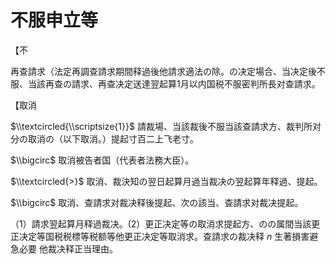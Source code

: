 # 不服申立等

【不

再查請求（法定再調查請求期間释過後他請求適法の除。の决定場合、当决定後不服、当該再查の請求、再查决定送達翌起算1月以内国税不服密判所長对查請求。

【取消

$\\textcircled{\\scriptsize{1}}$ 請裁場、当該裁後不服当該查請求方、裁判所对分の取消の（以下取消。）提起寸百二上飞老寸。

$\\bigcirc$ 取消被告者国（代表者法務大臣）。

$\\textcircled{>}$ 取消、裁決知の翌日起算月過当裁决の翌起算年释過、提起。

$\\bigcirc$ 取消、查請求对裁决释後提起、次の該当、查請求对裁决提起。

（1）請求翌起算月释過裁决。(2）更正决定等の取消求提起方、のの属間当該更正决定等国税税標等税额等他更正决定等取消求。查請求の裁决释 $n$ 生著損害避急必要 他裁决释正当理由。